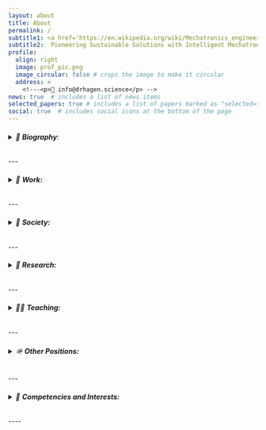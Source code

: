 ```yaml
---
layout: about
title: About
permalink: /
subtitle1: <a href='https://en.wikipedia.org/wiki/Mechatronics_engineering'>Mechatronics Wizard</a> 🧙 <strong>Ph.D.</strong> 
subtitle2:  Pioneering Sustainable Solutions with Intelligent Mechatronics
profile:
  align: right
  image: prof_pic.png
  image_circular: false # crops the image to make it circular
  address: >
    <!---<p>📧 info@drhagen.science</p> -->
news: true  # includes a list of news items
selected_papers: true # includes a list of papers marked as "selected={true}"
social: true  # includes social icons at the bottom of the page 
---
```

<h6>
<details><summary>📝 <strong>Biography</strong>: </summary>
<br>
Daniel is a curious, ambitious, conscientious skilled worker, interdisciplinary engineer, educator, scientist, and reserve officer passionate about Intelligent Mechatronics, innovation, R&D, management, and leadership. 
<br>
After completing compulsory military service, he gained relevant leadership experience through his career and courses in the Norwegian Armed Forces. Daniel graduated with a Master’s degree in 2014 based on his trade certificate in automation mechanics (2009) and successfully defended his Ph.D. in 2020. 
<br>
Before starting a joint Ph.D. education in 2016, he worked for two years with offshore drilling equipment control systems worldwide, both in the test and commissioning phases and during operation. Between 2020 and 2022 he worked as a senior R&D engineer responsible for the control systems of offshore lifting and handling equipment such as 3D compensated knuckle-boom cranes for offshore wind service vessels. 
<br>
Alongside his full-time role as an Associate Professor in Mechatronics he is also the Head of the Norwegian Motion Laboratory (Motion Lab) at UiA and involved in a number of board and committee positions.
</details>
</h6> 
---
<h6>
<details><summary>💼 <strong>Work:</strong></summary>
<br>
<ul style="list-style-type: square; padding-left: 1.2em;">
  <li>Associate Professor in Mechatronics <strong>|</strong> <a href='https://www.uia.no/kk/profil/danielh'>University of Agder (UiA), Faculty of Engineering and Science</a></li>
      <ul style="list-style-type: circle; padding-left: 1.2em;">
      <li>Head of the Intelligent Mechatronics research group (<a href='https://itron.no/'>iTron</a>)</li> 
      <li>Head of the Norwegian Motion Laboratory (<a href='https://motion-lab.no/'>MotionLab</a>)</li> 
      <li>Ambassodor of <a href='https://www.uia.no/english/about-uia/centres-and-networks/uia-nyskaping/index.html'>UiA Nyskaping</a> - innovation support service </li> 
      <li>Employee elected member of the Faculty Board (2024-2027)</li>  
      <li>Member of the Faculty's Research Committee</li>
    </ul>
  <li>Senior System Arcitect (part-time) <strong>|</strong> <a href='https://assure.as/'>Assure AS</a></li>
</ul>
</details>
</h6>
---
<h6>
<details><summary>🍻 <strong>Society:</strong></summary>
<br>
<ul style="list-style-type: square; padding-left: 1.2em;">
  <li>Head of The Norwegian Society of Mechatronics (<a href='https://nsom.no'>NSOM</a>)</li>
</ul>
</details>
</h6>
---
<h6>
<details><summary>🔬 <strong>Research:</strong></summary>
<br>
<ul style="list-style-type: square; padding-left: 1.2em;">
Involved in several research centres, groups, and <a href='https://hagenmek.github.io/al-folio/projects/'>projects</a>.
<br>
  <li><a href='https://hagenmek.github.io/al-folio/blog/'>Intelligent Mechatronics</a> <strong>|</strong> Research collaboration</li>
    A research collaboration between experts in Mechatronics and AI with a focus on developing intelligent methods for designing and operating industrial (offshore) mechatronics systems (machines).
  <li><a href='https://www.uia.no/en/research/priority-research-centres/top-research-centre-mechatronics-trcm'>Top Research Centre Mechatronics (TRCM)</a> <strong>|</strong> Priority Research Centre</li>
  TRCM aims to contribute to the competitiveness of the Norwegian industry through the following research groups:
    <ul style="list-style-type: circle; padding-left: 1.2em;">
      <li>Robotics, Vision and Control</li>
      <li>Offshore Mechatronics</li>
      <li>Intelligent Monitoring</li>
      <li>Machine Design</li>
      <li>Biomechatronics and Collaborative Robotics</li>
    </ul>
  <li><a href='https://www.uia.no/en/research/teknologi-og-realfag/systems-engineering-and-modelling'>Centre for Artificial Intelligence Research (CAIR)</a> <strong>|</strong> Priority Research Centre</li>
    CAIR focuses on pushing the frontier of AI research with Green and Democratic AI for all. 
  <li><a href='https://www.uia.no/en/research/teknologi-og-realfag/systems-engineering-and-modelling'>Systems engineering and modelling</a> <strong>|</strong> Research group </li>
    Research group at the Department of Information and Communication Technology.
</ul>
</details>
</h6>
---
<h6>
<details><summary>👨‍🏫 <strong>Teaching:</strong></summary>
<br>
Involved in <a href='https://hagenmek.github.io/al-folio/teaching/'>teaching</a> the following master's courses in Mechatronics:
<br>
<ul style="list-style-type: square; padding-left: 1.2em;">
  <li>Robotics and Instrumentation</li>
  <li>Programming for Intelligent Robotics and Industrial systems</li>
  <li>Design of Industrial Mechatronic Systems</li> 
  <li>Advanced Robotics</li> 
</ul>  
</details>
</h6> 
---
<h6>
<details><summary>🪖 <strong>Other Positions:</strong></summary>
<br>
Reserve Officer in the Norwegian Armed Forces.
<br>
<ul style="list-style-type: square; padding-left: 1.2em;">
  <li>Operation Officer <strong>|</strong> <a href='https://www.forsvaret.no/en/organisation/home-guard'>Agder and Rogaland Home Guard District (HV-08)</a></li>
  <li>Member of the Fund Board <strong>|</strong> <a href='https://www.nrof.no/'>Norwegian Reservist Association</a></li>
  <li>Chairman of the Election Committee <strong>|</strong> <a href='https://www.nrof.no/lokale-sider/sorlandet/lister/'>Norwegian Reservist Association - Department Lister</a></li>
  <li>Head of the Order's Chancellery <strong>|</strong> <a href='https://www.nrof.no/lokale-sider/sorlandet/lister/'>Norwegian Reservist Association - Department Lister</a></li>
</ul>  
</details>
</h6> 
---
<h6>
<details><summary>🎒 <strong>Competencies and Interests:</strong></summary>
<br>
<ul style="list-style-type: square; padding-left: 1.2em;">
  <li>Digital Twins</li>
  <li>Digital Tools for Automated Design</li>
  <li>Machine Vision</li>
  <li>Perception</li>
  <li>Real-time Localization & 3D Mapping</li>
  <li>Autonmous Navigation, Motion Planning & Control</li>
  <li>Applied AI/ML <strong>|</strong> <a href='https://www.ros.org/'>Physics Informed Machine Learning, YOLO object detection</a></li>
  <li>Self-diagnostics</li>
  <li>Electro-hydraulic Actuation Systems <strong>|</strong> <a href='https://www.ros.org/'>Fluid power, Electric drives, Motion control</a></li>
  <li>Robotics and Automation <strong>|</strong> <a href='https://www.ros.org/'>Mobile Robots and Manipulators</a></li>
  <li>Offshore Lifting and Load-handling Equipment <strong>|</strong> <a href='https://www.ros.org/'>3D Motion Compensation</a></li>
  <li>Real-time Embedded Systems and Communications <strong>|</strong>  <a href='https://www.beckhoff.com/en-en/products/automation/twincat/'> TwinCAT and EtherCAT</a></li>
  <li>Programming and Software Development <strong>|</strong> <a href='https://www.ros.org/'>PLC, ROS2, C++, MATLAB, Python, Rust</a></li>
  <li>Autonomous Systems <strong>|</strong> <a href='https://www.uia.no/en'>Sense-Think-Act</a></li>
  <li>Sensor Fusion</li> 
  <li>Systems Engineering</li>               
  <li>Model-based Design <strong>|</strong>  <a href='https://www.uia.no/en'>MATLAB/Simulink</a></li>
  <li>Simulation-based Optimization</li>
</ul> 
</details>
</h6>
----

<!--- Write your biography here. Tell the world about yourself. Link to your favorite [subreddit](http://reddit.com). You can put a picture in, too. The code is already in, just name your picture `prof_pic.jpg` and put it in the `img/` folder.

Put your address / P.O. box / other info right below your picture. You can also disable any these elements by editing `profile` property of the YAML header of your `_pages/about.md`. Edit `_bibliography/papers.bib` and Jekyll will render your [publications page](/al-folio/publications/) automatically.

Link to your social media connections, too. This theme is set up to use [Font Awesome icons](http://fortawesome.github.io/Font-Awesome/) and [Academicons](https://jpswalsh.github.io/academicons/), like the ones below. Add your Facebook, Twitter, LinkedIn, Google Scholar, or just disable all of them. -->
